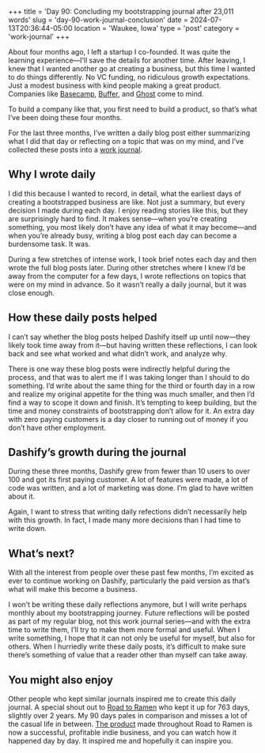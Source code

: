 +++
title = 'Day 90: Concluding my bootstrapping journal after 23,011 words'
slug = 'day-90-work-journal-conclusion'
date = 2024-07-13T20:36:44-05:00
location = 'Waukee, Iowa'
type = 'post'
category = 'work-journal'
+++

About four months ago, I left a startup I co-founded. It was quite the learning experience—I’ll save the details for another time. After leaving, I knew that I wanted another go at creating a business, but this time I wanted to do things differently. No VC funding, no ridiculous growth expectations. Just a modest business with kind people making a great product. Companies like [Basecamp](https://basecamp.com/small), [Buffer](https://buffer.com/about), and [Ghost](https://ghost.org/about) come to mind.

To build a company like that, you first need to build a product, so that’s what I’ve been doing these four months.

For the last three months, I’ve written a daily blog post either summarizing what I did that day or reflecting on a topic that was on my mind, and I’ve collected these posts into a [work journal](/work-journal/).

## Why I wrote daily

I did this because I wanted to record, in detail, what the earliest days of creating a bootstrapped business are like. Not just a summary, but every decision I made during each day. I enjoy reading stories like this, but they are surprisingly hard to find. It makes sense—when you’re creating something, you most likely don’t have any idea of what it may become—and when you’re already busy, writing a blog post each day can become a burdensome task. It was.

During a few stretches of intense work, I took brief notes each day and then wrote the full blog posts later. During other stretches where I knew I’d be away from the computer for a few days, I wrote reflections on topics that were on my mind in advance. So it wasn’t really a daily journal, but it was close enough.

## How these daily posts helped

I can’t say whether the blog posts helped Dashify itself up until now—they likely took time away from it—but having written these reflections, I can look back and see what worked and what didn’t work, and analyze why.

There is one way these blog posts were indirectly helpful during the process, and that was to alert me if I was taking longer than I should to do something. I’d write about the same thing for the third or fourth day in a row and realize my original appetite for the thing was much smaller, and then I’d find a way to scope it down and finish. It’s tempting to keep building, but the time and money constraints of bootstrapping don’t allow for it. An extra day with zero paying customers is a day closer to running out of money if you don’t have other employment.

## Dashify’s growth during the journal

During these three months, Dashify grew from fewer than 10 users to over 100 and got its first paying customer. A lot of features were made, a lot of code was written, and a lot of marketing was done. I’m glad to have written about it.

Again, I want to stress that writing daily refections didn’t necessarily help with this growth. In fact, I made many more decisions than I had time to write down.

## What’s next?

With all the interest from people over these past few months, I’m excited as ever to continue working on Dashify, particularly the paid version as that’s what will make this become a business.

I won’t be writing these daily reflections anymore, but I will write perhaps monthly about my bootstrapping journey. Future reflections will be posted as part of my regular blog, not this work journal series—and with the extra time to write them, I’ll try to make them more formal and useful. When I write something, I hope that it can not only be useful for myself, but also for others. When I hurriedly write these daily posts, it’s difficult to make sure there’s something of value that a reader other than myself can take away.

## You might also enjoy

Other people who kept similar journals inspired me to create this daily journal. A special shout out to [Road to Ramen](https://www.roadtoramen.com/Road-to-Ramen-c3be0bb060774c8ba296b3819ac2407b) who kept it up for 763 days, slightly over 2 years. My 90 days pales in comparison and misses a lot of the casual life in between. [The product](https://browserflow.app/) made throughout Road to Ramen is now a successful, profitable indie business, and you can watch how it happened day by day. It inspired me and hopefully it can inspire you.

